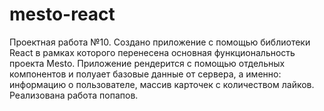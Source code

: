 # mesto-react
Проектная работа №10. Создано приложение с помощью библиотеки React в рамках которого перенесена основная функциональность проекта Mesto. Приложение рендерится с помощью отдельных компонентов и полуает базовые данные от сервера, а именно: информацию о пользователе, массив карточек с количеством лайков. Реализована работа попапов.
